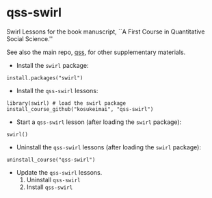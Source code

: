 # qss-swirl
Swirl Lessons for the book manuscript, ``A First Course in Quantitative Social Science.''

See also the main repo, [qss](../../../qss), for other supplementary materials.

* Install the `swirl` package:
```
install.packages("swirl")
```

* Install the `qss-swirl` lessons:
```
library(swirl) # load the swirl package
install_course_github("kosukeimai", "qss-swirl")
```

* Start a `qss-swirl` lesson (after loading the `swirl` package):
```
swirl()
```

* Uninstall the `qss-swirl` lessons (after loading the `swirl` package):
```
uninstall_course("qss-swirl")
```

* Update the `qss-swirl` lessons.  
  1. Uninstall `qss-swirl` 
  2. Install `qss-swirl`
